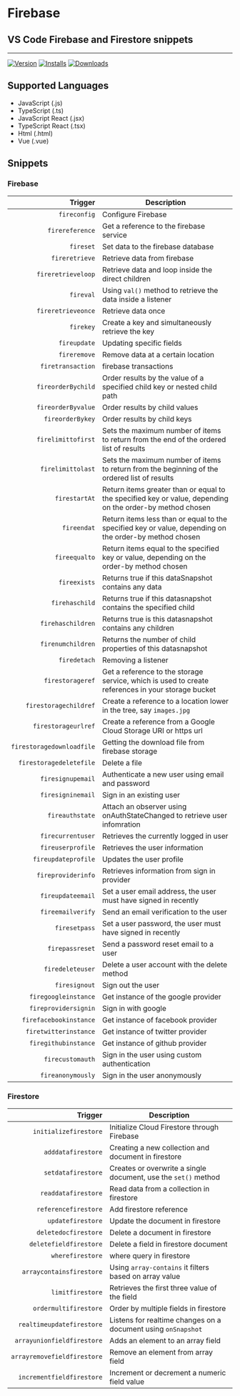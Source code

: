 # Firebase
## VS Code Firebase and Firestore snippets
-------------------
[![Version](https://vsmarketplacebadge.apphb.com/version-short/peterhdd.firebase-firestore-snippets.svg)](https://marketplace.visualstudio.com/items?itemName=peterhdd.firebase-firestore-snippets)
[![Installs](https://vsmarketplacebadge.apphb.com/installs/peterhdd.firebase-firestore-snippets.svg)](https://marketplace.visualstudio.com/items?itemName=peterhdd.firebase-firestore-snippets)
[![Downloads](https://vsmarketplacebadge.apphb.com/downloads-short/peterhdd.firebase-firestore-snippets.svg)](https://marketplace.visualstudio.com/items?itemName=peterhdd.firebase-firestore-snippets)

## Supported Languages
* JavaScript (.js)
* TypeScript (.ts)
* JavaScript React (.jsx)
* TypeScript React (.tsx)
* Html (.html)
* Vue (.vue)

## Snippets

### Firebase
| Trigger  | Description |
| -------: | ------ |
| `fireconfig`   | Configure Firebase |
| `firereference`   | Get a reference to the firebase service |
| `fireset`   | Set data to the firebase database |
| `fireretrieve`   | Retrieve data from firebase |
| `fireretrieveloop`   | Retrieve data and loop inside the direct children |
| `fireval`   | Using `val()` method to retrieve the data inside a listener |
| `fireretrieveonce`   | Retrieve data once |
| `firekey`   | Create a key and simultaneously retrieve the key |
| `fireupdate`   | Updating specific fields |
| `fireremove`   | Remove data at a certain location |
| `firetransaction`   | firebase transactions |
| `fireorderBychild`   | Order results by the value of a specified child key or nested child path |
| `fireorderByvalue`   | Order results by child values |
| `fireorderBykey`   | Order results by child keys |
| `firelimittofirst`   | Sets the maximum number of items to return from the end of the ordered list of results |
| `firelimittolast`   | Sets the maximum number of items to return from the beginning of the ordered list of results |
| `firestartAt`   | Return items greater than or equal to the specified key or value, depending on the order-by method chosen |
| `fireendat`   | Return items less than or equal to the specified key or value, depending on the order-by method chosen |
| `fireequalto`   | Return items equal to the specified key or value, depending on the order-by method chosen |
| `fireexists`   | Returns true if this dataSnapshot contains any data |
| `firehaschild`   | Returns true if this datasnapshot contains the specified child |
| `firehaschildren`   | Returns true is this datasnapshot contains any children |
| `firenumchildren`   | Returns the number of child properties of this datasnapshot |
| `firedetach`   | Removing a listener |
| `firestorageref`   |Get a reference to the storage service, which is used to create references in your storage bucket |
| `firestoragechildref`   | Create a reference to a location lower in the tree, say `images.jpg` |
| `firestorageurlref`   | Create a reference from a Google Cloud Storage URI or https url |
| `firestoragedownloadfile`   | Getting the download file from firebase storage |
| `firestoragedeletefile`   | Delete a file |
| `firesignupemail`   | Authenticate a new user using email and password |
| `firesigninemail`   | Sign in an existing user |
| `fireauthstate`   | Attach an observer using onAuthStateChanged to retrieve user infomration |
| `firecurrentuser`   | Retrieves the currently logged in user |
| `fireuserprofile`   | Retrieves the user information |
| `fireupdateprofile`   | Updates the user profile |
| `fireproviderinfo`   | Retrieves information from sign in provider |
| `fireupdateemail`   | Set a user email address, the user must have signed in recently|
| `fireemailverify`   | Send an email verification to the user |
| `firesetpass`   | Set a user password, the user must have signed in recently |
| `firepassreset`   | Send a password reset email to a user |
| `firedeleteuser`   | Delete a user account with the delete method |
| `firesignout`   | Sign out the user |
| `firegoogleinstance`   | Get instance of the google provider |
| `fireprovidersignin`   | Sign in with google |
| `firefacebookinstance`   | Get instance of facebook provider |
| `firetwitterinstance`   | Get instance of twitter provider |
| `firegithubinstance`   | Get instance of github provider |
| `firecustomauth`   | Sign in the user using custom authentication |
| `fireanonymously`   | Sign in the user anonymously |

### Firestore
| Trigger  | Description |
| -------: | ------- |
| `initializefirestore`   | Initialize Cloud Firestore through Firebase |
| `adddatafirestore`   | Creating a new collection and document in firestore |
| `setdatafirestore` | Creates or overwrite a single document, use the `set()` method |
| `readdatafirestore`   | Read data from a collection in firestore |
| `referencefirestore`   | Add firestore reference |
| `updatefirestore`   | Update the document in firestore |
| `deletedocfirestore`   | Delete a document in firestore |
| `deletefieldfirestore`   | Delete a field in firestore document |
| `wherefirestore`   | where query in firestore |
| `arraycontainsfirestore` | Using `array-contains` it filters based on array value |
| `limitfirestore`   | Retrieves the first three value of the field |
| `ordermultifirestore`   | Order by multiple fields in firestore |
| `realtimeupdatefirestore` | Listens for realtime changes on a document using `onSnapshot` |
|`arrayunionfieldfirestore`|	Adds an element to an array field|
`arrayremovefieldfirestore`|	Remove an element from array field|
|`incrementfieldfirestore`|	Increment or decrement a numeric field value|

